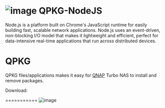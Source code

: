 ![image](https://github.com/yutin1987/QPKG-NodeJS/raw/master/icon/nodejs_80.gif)
QPKG-NodeJS
===========
Node.js is a platform built on Chrome's JavaScript runtime for easily building fast, scalable network applications. Node.js uses an event-driven, non-blocking I/O model that makes it lightweight and efficient, perfect for data-intensive real-time applications that run across distributed devices.

QPKG
===========
QPKG files/applications makes it easy for [QNAP](http://www.qnap.com/) Turbo NAS to install and remove packages.

Download:

===========
![image](https://github.com/yutin1987/QPKG-NodeJS/raw/master/icon/nodejs_640x400.png)
